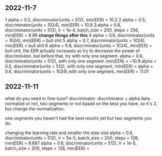 ## 2022-11-7
1 alpha = 0.5, discriminator(units = 512), min(EER) = 10.2
2 alpha = 0.5, discriminator(units = 1024), min(EER) = 10.8
3 alpha = 0.6, discriminator(units = 512), lr = 1e-4, batch_size = 200, steps = 256, min(EER) = 9.99 **change things after this** 
4 alpha = 0.6, discriminator(units = 1024), min(EER) = bull shit
5 alpha = 0.7, discriminator(units = 1024), min(EER) = bull shit
6 alpha = 0.8, discriminator(units = 1024), min(EER) = bull shit, the EER actually increases
so try to decrease the power of discriminator.
but before that, try with only one segment.
alpha = 0.6, discriminator(units = 512), with only one segment. min(EER) = ~10.9
alpha = 0.5, discriminator(units = 512), with only one segment, min(EER) = 
alpha = 0.6, discriminator(units = 1024),with only one segment, min(EER) = 11.01

## 2022-11-11
what do you need to fine-tune?
discriminator: discriminator + alpha
data: normalize or not, two segments or not
based on the best you have. 
so it's 3, but change the normalization.

one segments you haven't had the best results yet
but two segments you do.


changing the learning rate and smaller the step size
alpha = 0.6, discriminator(units = 512), lr = 5e-5, batch_size = 200, steps = 128, min(EER) = 9.687
alpha = 0.6, discriminator(units = 512), lr = 1e-5, batch_size = 200, steps = 128, min(EER) = 